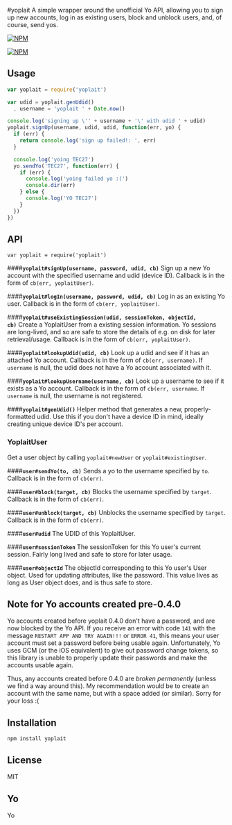 #yoplait
A simple wrapper around the unofficial Yo API, allowing you to sign up new accounts, log in as
existing users, block and unblock users, and, of course, send yos.

[![NPM](https://img.shields.io/npm/v/yoplait.svg?style=flat)](https://www.npmjs.org/package/yoplait)

[![NPM](https://nodei.co/npm/yoplait.png)](https://www.npmjs.org/package/yoplait)

## Usage
```javascript
var yoplait = require('yoplait')

var udid = yoplait.genUdid()
  , username = 'yoplait ' + Date.now()

console.log('signing up \'' + username + '\' with udid ' + udid)
yoplait.signUp(username, udid, udid, function(err, yo) {
  if (err) {
    return console.log('sign up failed!: ', err)
  }

  console.log('yoing TEC27')
  yo.sendYo('TEC27', function(err) {
    if (err) {
      console.log('yoing failed yo :(')
      console.dir(err)
    } else {
      console.log('YO TEC27')
    }
  })
})
```

## API
`var yoplait = require('yoplait')`

####<b><code>yoplait#signUp(username, password, udid, cb)</code></b>
Sign up a new Yo account with the specified username and udid (device ID). Callback is in the form
of `cb(err, yoplaitUser)`.

####<b><code>yoplait#logIn(username, password, udid, cb)</code></b>
Log in as an existing Yo user. Callback is in the form of `cb(err, yoplaitUser)`.

####<b><code>yoplait#useExistingSession(udid, sessionToken, objectId, cb)</code></b>
Create a YoplaitUser from a existing session information. Yo sessions are long-lived, and so are
safe to store the details of e.g. on disk for later retrieval/usage. Callback is in the form of
`cb(err, yoplaitUser)`.

####<b><code>yoplait#lookupUdid(udid, cb)</code></b>
Look up a udid and see if it has an attached Yo account. Callback is in the form of
`cb(err, username)`. If `username` is null, the udid does not have a Yo account associated with it.

####<b><code>yoplait#lookupUsername(username, cb)</code></b>
Look up a username to see if it exists as a Yo account. Callback is in the form of
`cb(err, username`. If `username` is null, the username is not registered.

####<b><code>yoplait#genUdid()</code></b>
Helper method that generates a new, properly-formatted udid. Use this if you don't have a device ID
in mind, ideally creating unique device ID's per account.

### YoplaitUser
Get a user object by calling `yoplait#newUser` or `yoplait#existingUser`.

####<b><code>user#sendYo(to, cb)</b></code>
Sends a yo to the username specified by `to`. Callback is in the form of `cb(err)`.

####<b><code>user#block(target, cb)</b></code>
Blocks the username specified by `target`. Callback is in the form of `cb(err)`.

####<b><code>user#unblock(target, cb)</b></code>
Unblocks the username specified by `target`. Callback is in the form of `cb(err)`.

####<b><code>user#udid</b></code>
The UDID of this YoplaitUser.

####<b><code>user#sessionToken</b></code>
The sessionToken for this Yo user's current session. Fairly long lived and safe to store for later
usage.

####<b><code>user#objectId</b></code>
The objectId corresponding to this Yo user's User object. Used for updating attributes, like the
password. This value lives as long as User object does, and is thus safe to store.

## Note for Yo accounts created pre-0.4.0
Yo accounts created before yoplait 0.4.0 don't have a password, and are now blocked by the Yo API.
If you receive an error with code `141` with the message `RESTART APP AND TRY AGAIN!!!` or
`ERROR 41`, this means your user account must set a password before being usable again.
Unfortunately, Yo uses GCM (or the iOS equivalent) to give out password change tokens, so this
library is unable to properly update their passwords and make the accounts usable again.

Thus, any accounts created before 0.4.0 are *broken permanently* (unless we find a way around this).
My recommendation would be to create an account with the same name, but with a space added (or
similar). Sorry for your loss :(

## Installation
`npm install yoplait`

## License
MIT

## Yo
Yo
